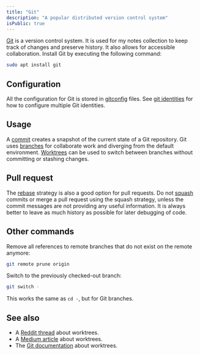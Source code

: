 ```yaml
---
title: "Git"
description: "A popular distributed version control system"
isPublic: true
---
```


[Git](https://git-scm.com/) is a version control system. It is used for my notes
collection to keep track of changes and preserve history. It also allows for
accessible collaboration. Install Git by executing the following command:

```sh
sudo apt install git
```

## Configuration
All the configuration for Git is stored in [gitconfig](gitconfig) files. See
[git identities](git-identities) for how to configure multiple Git identities.

## Usage
A [commit](commit) creates a snapshot of the current state of a Git repository.
Git uses [branches](branch) for collaborate work and diverging from the default
environment. [Worktrees](worktree) can be used to switch between branches
without committing or stashing changes.

## Pull request
The [rebase](rebase) strategy is also a good option for pull requests. Do not
[squash](squash) commits or merge a pull request using the squash strategy,
unless the commit messages are not providing any useful information. It is
always better to leave as much history as possible for later debugging of code.

## Other commands
Remove all references to remote branches that do not exist on the remote
anymore:

```sh
git remote prune origin
```

Switch to the previously checked-out branch:

```sh
git switch -
```

This works the same as `cd -`, but for Git branches.

## See also
* A [Reddit thread](https://www.reddit.com/r/git/comments/wwapum/comment/ilkdpzv/) about worktrees.
* A [Medium article](https://medium.com/ngconf/git-worktrees-in-use-f4e516512feb) about worktrees.
* The [Git documentation](https://git-scm.com/docs/git-worktree) about worktrees.
